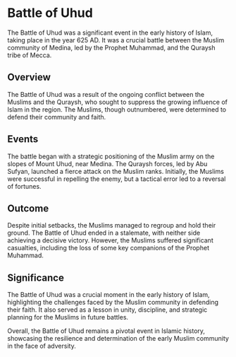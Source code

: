 <h1>Battle of Uhud</h1>
<p>The Battle of Uhud was a significant event in the early history of Islam, taking place in the year 625 AD. It was a crucial battle between the Muslim community of Medina, led by the Prophet Muhammad, and the Quraysh tribe of Mecca.</p>
<h2>Overview</h2>
<p>The Battle of Uhud was a result of the ongoing conflict between the Muslims and the Quraysh, who sought to suppress the growing influence of Islam in the region. The Muslims, though outnumbered, were determined to defend their community and faith.</p>
<h2>Events</h2>
<p>The battle began with a strategic positioning of the Muslim army on the slopes of Mount Uhud, near Medina. The Quraysh forces, led by Abu Sufyan, launched a fierce attack on the Muslim ranks. Initially, the Muslims were successful in repelling the enemy, but a tactical error led to a reversal of fortunes.</p>
<h2>Outcome</h2>
<p>Despite initial setbacks, the Muslims managed to regroup and hold their ground. The Battle of Uhud ended in a stalemate, with neither side achieving a decisive victory. However, the Muslims suffered significant casualties, including the loss of some key companions of the Prophet Muhammad.</p>
<h2>Significance</h2>
<p>The Battle of Uhud was a crucial moment in the early history of Islam, highlighting the challenges faced by the Muslim community in defending their faith. It also served as a lesson in unity, discipline, and strategic planning for the Muslims in future battles.</p>
<p>Overall, the Battle of Uhud remains a pivotal event in Islamic history, showcasing the resilience and determination of the early Muslim community in the face of adversity.</p>